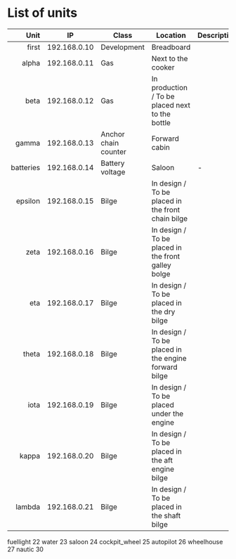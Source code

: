 # List of units

| Unit      | IP           | Class                | Location | Description |
|----------:|:---:         | ---                  |---|---|
| first     | 192.168.0.10 | Development          | Breadboard |
| alpha     | 192.168.0.11 | Gas                  | Next to the cooker | 
| beta      | 192.168.0.12 | Gas                  | In production / To be placed next to the bottle |
| gamma     | 192.168.0.13 | Anchor chain counter | Forward cabin | 
| batteries | 192.168.0.14 | Battery voltage      | Saloon | -
| epsilon   | 192.168.0.15 | Bilge                | In design / To be placed in the front chain bilge |
| zeta      | 192.168.0.16 | Bilge                | In design / To be placed in the front galley bolge |
| eta       | 192.168.0.17 | Bilge                | In design / To be placed in the dry bilge |
| theta     | 192.168.0.18 | Bilge                | In design / To be placed in the engine forward bilge |
| iota      | 192.168.0.19 | Bilge                | In design / To be placed under the engine |
| kappa     | 192.168.0.20 | Bilge                | In design / To be placed in the aft engine bilge |
| lambda    | 192.168.0.21 | Bilge                | In design / To be placed in the shaft bilge |
fuellight  22
water 23
saloon 24
cockpit_wheel 25
autopilot 26
wheelhouse 27
nautic 30
